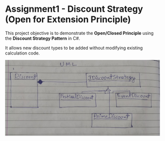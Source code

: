 # Assignment1 - Discount Strategy (Open for Extension Principle)

This project objective is to demonstrate the **Open/Closed Principle** using the
**Discount Strategy Pattern** in C#.

It allows new discount types to be added without modifying existing calculation code.

![UML Diagram](UML.jpg)